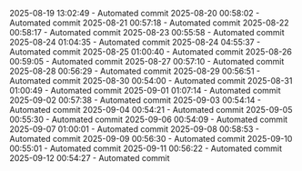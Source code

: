 2025-08-19 13:02:49 - Automated commit
2025-08-20 00:58:02 - Automated commit
2025-08-21 00:57:18 - Automated commit
2025-08-22 00:58:17 - Automated commit
2025-08-23 00:55:58 - Automated commit
2025-08-24 01:04:35 - Automated commit
2025-08-24 04:55:37 - Automated commit
2025-08-25 01:00:40 - Automated commit
2025-08-26 00:59:05 - Automated commit
2025-08-27 00:57:10 - Automated commit
2025-08-28 00:56:29 - Automated commit
2025-08-29 00:56:51 - Automated commit
2025-08-30 00:54:00 - Automated commit
2025-08-31 01:00:49 - Automated commit
2025-09-01 01:07:14 - Automated commit
2025-09-02 00:57:38 - Automated commit
2025-09-03 00:54:14 - Automated commit
2025-09-04 00:54:21 - Automated commit
2025-09-05 00:55:30 - Automated commit
2025-09-06 00:54:09 - Automated commit
2025-09-07 01:00:01 - Automated commit
2025-09-08 00:58:53 - Automated commit
2025-09-09 00:56:30 - Automated commit
2025-09-10 00:55:01 - Automated commit
2025-09-11 00:56:22 - Automated commit
2025-09-12 00:54:27 - Automated commit
